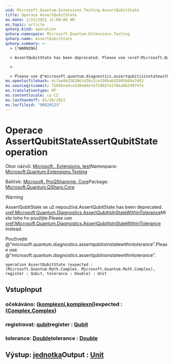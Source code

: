 ```yaml
---
uid: Microsoft.Quantum.Extensions.Testing.AssertQubitState
title: Operace AssertQubitState
ms.date: 1/23/2021 12:00:00 AM
ms.topic: article
qsharp.kind: operation
qsharp.namespace: Microsoft.Quantum.Extensions.Testing
qsharp.name: AssertQubitState
qsharp.summary: >-
  > [!WARNING]

  > AssertQubitState has been deprecated. Please use <xref:Microsoft.Quantum.Diagnostics.AssertQubitIsInStateWithinTolerance> instead.

  >

  > Please use @"microsoft.quantum.diagnostics.assertqubitisinstatewithintolerance".
ms.openlocfilehash: dcfae8b3382061d3bc2ca350bab92b05b64a7d61
ms.sourcegitcommit: 71605ea9cc630e84e7ef29027e1f0ea06299747e
ms.translationtype: MT
ms.contentlocale: cs-CZ
ms.lasthandoff: 01/26/2021
ms.locfileid: "98820123"
---
```

# <a name="assertqubitstate-operation"></a><span data-ttu-id="f3e32-102">Operace AssertQubitState</span><span class="sxs-lookup"><span data-stu-id="f3e32-102">AssertQubitState operation</span></span>

<span data-ttu-id="f3e32-103">Obor názvů: [Microsoft.. Extensions. test](xref:Microsoft.Quantum.Extensions.Testing)</span><span class="sxs-lookup"><span data-stu-id="f3e32-103">Namespace: [Microsoft.Quantum.Extensions.Testing](xref:Microsoft.Quantum.Extensions.Testing)</span></span>

<span data-ttu-id="f3e32-104">Balíček: [Microsoft. ProQSharpme. Core](https://nuget.org/packages/Microsoft.Quantum.QSharp.Core)</span><span class="sxs-lookup"><span data-stu-id="f3e32-104">Package: [Microsoft.Quantum.QSharp.Core](https://nuget.org/packages/Microsoft.Quantum.QSharp.Core)</span></span>


> [!WARNING]
> <span data-ttu-id="f3e32-105">AssertQubitState se už nepoužívá.</span><span class="sxs-lookup"><span data-stu-id="f3e32-105">AssertQubitState has been deprecated.</span></span> <span data-ttu-id="f3e32-106"><xref:Microsoft.Quantum.Diagnostics.AssertQubitIsInStateWithinTolerance>Místo toho ho použijte.</span><span class="sxs-lookup"><span data-stu-id="f3e32-106">Please use <xref:Microsoft.Quantum.Diagnostics.AssertQubitIsInStateWithinTolerance> instead.</span></span>
>
> <span data-ttu-id="f3e32-107">Používejte @"microsoft.quantum.diagnostics.assertqubitisinstatewithintolerance".</span><span class="sxs-lookup"><span data-stu-id="f3e32-107">Please use @"microsoft.quantum.diagnostics.assertqubitisinstatewithintolerance".</span></span>



```qsharp
operation AssertQubitState (expected : (Microsoft.Quantum.Math.Complex, Microsoft.Quantum.Math.Complex), register : Qubit, tolerance : Double) : Unit
```


## <a name="input"></a><span data-ttu-id="f3e32-108">Vstup</span><span class="sxs-lookup"><span data-stu-id="f3e32-108">Input</span></span>

### <a name="expected--complexcomplex"></a><span data-ttu-id="f3e32-109">očekáváno: ([komplexní](xref:Microsoft.Quantum.Math.Complex),[komplexní](xref:Microsoft.Quantum.Math.Complex))</span><span class="sxs-lookup"><span data-stu-id="f3e32-109">expected : ([Complex](xref:Microsoft.Quantum.Math.Complex),[Complex](xref:Microsoft.Quantum.Math.Complex))</span></span>




### <a name="register--qubit"></a><span data-ttu-id="f3e32-110">registrovat: [qubit](xref:microsoft.quantum.lang-ref.qubit)</span><span class="sxs-lookup"><span data-stu-id="f3e32-110">register : [Qubit](xref:microsoft.quantum.lang-ref.qubit)</span></span>




### <a name="tolerance--double"></a><span data-ttu-id="f3e32-111">tolerance: [Double](xref:microsoft.quantum.lang-ref.double)</span><span class="sxs-lookup"><span data-stu-id="f3e32-111">tolerance : [Double](xref:microsoft.quantum.lang-ref.double)</span></span>





## <a name="output--unit"></a><span data-ttu-id="f3e32-112">Výstup: [jednotka](xref:microsoft.quantum.lang-ref.unit)</span><span class="sxs-lookup"><span data-stu-id="f3e32-112">Output : [Unit](xref:microsoft.quantum.lang-ref.unit)</span></span>

